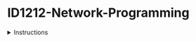 # ID1212-Network-Programming

<details>
<summary>Instructions</summary>

## Laboration 1: Socketar & Trådar

Uppgift
Uppgiften består i att skriva ett socket-baserat chatsystem med hjälp av klasserna java.net.Socket och java.net.ServerSocket. Det kan bestå av bl a föjande klasser, förslagsvis:
ChatServer: En instans av denna representerar servern. Har en tråd till var och en av de klienter som för närvarande är anslutna men också en tråd för att lyssna efter nya inkommande anslutningar från nya klienter, dessa bör representeras av en instans ClientHandler
ChatClient: En instans av denna representerar klienten. Har två trådar, en för att lyssna efter inkommande meddelanden från servern och en för att skicka meddelanden till servern.
Det finns inget krav på att hantera användarinloggning eller chattrum. Lätt och enkel. Dessa är dock krav:

Klienter ska kunna lämna chatten utan att krascha servern.
Om servern går ner ska klienterna ge ett meddelande istället för att krascha.
Både klient och server ska kunna köras på olika JVM. 
Testa att programmet verkligen fungerar genom att skapa en server och två klienter, du kommer alltså att ha tre stycken samtidiga javaprogram som körs. Samtliga program ska kunna köras från olika datorer, detta kan ni testa genom att använda t ex ssh:a mot t ex student-shell.sys.kth.se för att ansluta tillbaka till er dator.

Extrauppgift

Installera en nätverkssniffer (förslag Wireshark), spela in lite trafik från din chatt. Frågor
- Vad betyder TCP-headers i datagrammen?
- Vad betyder flaggorna ACK/SYN/SEQ/PSH/FIN?


Användbara klasser:
java.net.SocketLinks to an external site.
java.net.ServerSocketLinks to an external site.

Notera:

Om ni arbetar i par ska bara en av er ladda upp koden, annars blir det plagiatmatchning.
Ladda upp koden före (eller under) presentationen, annars kommer betyget försvinna (ny canvasinlämning kräver ny betygsättning)

## Laboration 2, En simpel HTTP-server med socket:ar

Din uppgift är att skriva ett gissningsspel med sockets där dialogen kommer att vara enligt följande (när du ansluter till din webbläsare):

https://www.csc.kth.se/~stene/guess.php

Krav på programmet: Det ska bestå av minst tre klasser:

en klass för inkommande HTTP-requests från webläsaren (Controller).
en klass för spellogiken (sessionsid för klienten, antal gissningar, hemliga talet, denna utgör Model)
en klass för att att generera HTTP-response med HTML (View).
Det ska använda java.net.Socket och java.net.ServerSocket-klasserna.
Notera:

Varje ny klient som ansluter ska leda till en ny instans av spelet ( = ett nytt spellogik-objekt) och ett "Set-Cookie"-fält lagt till i http-svaret.

Det ska vara en tråd per webbläsar-klient (går att återanvända kod från föregående laboration).

Webbläsaren skapar en ytterligare begäran om bokmärkesikonen "favicon.ico" (beroende webbläsare, testa och prova). Denna behöver ni filtrera bort på något vis.

Ett nytt webbläsarfönster (men inte flik) skapar vanligtvis en ny session (webbläsarberoende, testa och prova)

Du ska endast använda Java SE i lösningen, Java EE är ej tillåtet (det kommer i senare labb).

Extrauppgift: Använd java.net.HttpURLConnectionLinks to an external site. för att simulera en webbläsare och spela spelet 100 gånger och presentera det genomsnittliga antalet gissningar.

Notera:

Om du använder JDK 11 eller högre kan du använda java.net.http.HttpClientLinks to an external site.. klass (istället för HttpURLConnection).

Det finns inget krav på att göra en flertrådig lösning.



## Laboration 3: SSL/TLS-krypterade socket:ar

Din uppgift är att skriva ett program som ansluter till ditt @kth.se-konto, listar innehållet och sedan hämtar ett godtyckligt mejl. Du får (ännu) inte använda JavaMail (aldrig hört talas om det? bra! ) utan ska istället göra det "manuellt" enligt IMAP-protokollet. Du ska också skicka ett mail till dig själv med hjälp av SMTP-protokollet. Webbmejlen har följande konfiguration (hämtat från KTH-intranät):

Inställningar för att ta emot e-post (inkommande)
Server: webmail.kth.se
Port: 993
Protokoll: SSL/TLS
Autentisering: Normalt lösenord

Inställningar för att skicka e-post (utgående)
Server: smtp.kth.se
Port: 587
Protokoll: STARTTLS
Autentisering: Normalt lösenord

Notera:

I det första fallet (IMAP med SSL/TLS) börjar du med en krypterad session och i det andra fallet (SMTP med STARTTLS) går du över till kryptering under sessionen.
Fullständig dokumentation av IMAP finns i rfc3501Links to an external site. men för att lösa uppgiften räcker det att jämföra med en IMAP-session till exempel den här: https://en.wikipedia.org/wiki/Internet_Message_Access_ProtocolLinks to an external site.
Användbara exempel på SMTP-sessioner finns här:
https://www.samlogic.net/articles/smtp-commands-reference.htmLinks to an external site.
För att skicka användarnamn och lösenord i SMTP behöver du använda Base64-encoding och då kan https://docs.oracle.com/javase/8/docs/api/java/util/Base64.htmlLinks to an external site. vara användbart.
För att undvika att dela lösenord av olyckshändelse: Placera detta i en separat fil och läs in den till programmet.
Du behöver inget certifikat för denna deluppgift (autentiseringen sker endast med lösenord).

Krav: Ni ska kunna förklara hur publika och privata nycklar i ett ett assymmetriskt chiffer + ett symmeriskt chiffer  erbjuder en säker överföring av symmetrisk nyckel (Alice och Bob...) samt hur + kryptografiska hash ger dataintegritet.

 

Extrauppgift: Ändra nummergissningsspelet i L2 så att det använder kryptering och verifiera att en kommersiell (inte ditt eget hack) webbläsare kan ansluta (till https://localhost) och spela spelet. Eftersom det är kryptering på *servern* du ställer in, måste du ändra spelet för att använda kryptering med ett certifikat (använd nyckelverktyget keytool för att skapa ett självsignerat certifikat).


Krav: Utöver implementationsdelen (som ganska mycket följer en standardförfarande) ska du/ni även kunna förklara hur signering och verifiering med CA-fungerar.

</details>
